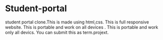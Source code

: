 # Student-portal
student portal clone.This is made using html,css.
This is full responsive website.
This is portable and work on all devices .
This is portable and work only all devics.
You can submit this as term.projext.
